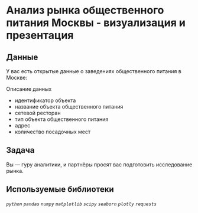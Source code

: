 # Анализ рынка общественного питания Москвы - визуализация и презентация

## Данные

У вас есть открытые данные о заведениях общественного питания в Москве:

Описание данных

- идентификатор объекта
- название объекта общественного питания
- сетевой ресторан
- тип объекта общественного питания
- адрес
- количество посадочных мест

## Задача

Вы — гуру аналитики, и партнёры просят вас подготовить исследование рынка.

## Используемые библиотеки

*`python`* *`pandas`* *`numpy`* *`matplotlib`* *`scipy`* *`seaborn`* *`plotly`* *`requests`*
